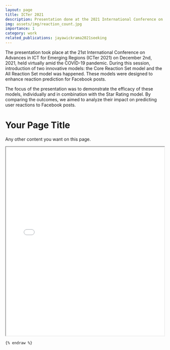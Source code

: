 ```yaml
---
layout: page
title: ICTer 2021
description: Presentation done at the 2021 International Conference on Advances in ICT for Emerging Regions (ICTer 2021).
img: assets/img/reaction_count.jpg
importance: 1
category: work
related_publications: jayawickrama2021seeking
---
```



The presentation took place at the 21st International Conference on Advances in ICT for Emerging Regions (ICTer 2021) on December 2nd, 2021, held virtually amid the COVID-19 pandemic. During this session, introduction of two innovative models: the Core Reaction Set model and the All Reaction Set model was happened. These models were designed to enhance reaction prediction for Facebook posts.

The focus of the presentation was to demonstrate the efficacy of these models, individually and in combination with the Star Rating model. By comparing the outcomes, we aimed to analyze their impact on predicting user reactions to Facebook posts.

<div class="content">
  <h1>Your Page Title</h1>
  <p>Any other content you want on this page.</p>

  <!-- Embed the PDF -->
  <iframe src="{{ '/assets/pdf/ICTer_2021.pdf' | relative_url }}" width="100%" height="600px"></iframe>
</div>

```
{% endraw %}
